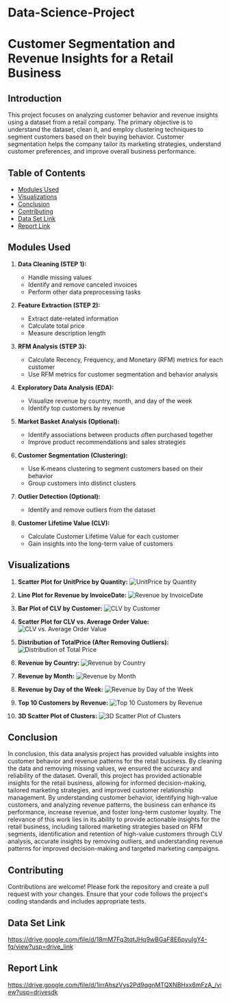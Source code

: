 # Data-Science-Project
# Customer Segmentation and Revenue Insights for a Retail Business

## Introduction

This project focuses on analyzing customer behavior and revenue insights using a dataset from a retail company. The primary objective is to understand the dataset, clean it, and employ clustering techniques to segment customers based on their buying behavior. Customer segmentation helps the company tailor its marketing strategies, understand customer preferences, and improve overall business performance.

## Table of Contents

- [Modules Used](#modules-used)
- [Visualizations](#visualizations)
- [Conclusion](#conclusion)
- [Contributing](#contributing)
- [Data Set Link](#data-set-link)
- [Report Link](#report-link)

## Modules Used

1. **Data Cleaning (STEP 1):**
   - Handle missing values
   - Identify and remove canceled invoices
   - Perform other data preprocessing tasks

2. **Feature Extraction (STEP 2):**
   - Extract date-related information
   - Calculate total price
   - Measure description length

3. **RFM Analysis (STEP 3):**
   - Calculate Recency, Frequency, and Monetary (RFM) metrics for each customer
   - Use RFM metrics for customer segmentation and behavior analysis

4. **Exploratory Data Analysis (EDA):**
   - Visualize revenue by country, month, and day of the week
   - Identify top customers by revenue

5. **Market Basket Analysis (Optional):**
   - Identify associations between products often purchased together
   - Improve product recommendations and sales strategies

6. **Customer Segmentation (Clustering):**
   - Use K-means clustering to segment customers based on their behavior
   - Group customers into distinct clusters

7. **Outlier Detection (Optional):**
   - Identify and remove outliers from the dataset

8. **Customer Lifetime Value (CLV):**
   - Calculate Customer Lifetime Value for each customer
   - Gain insights into the long-term value of customers

## Visualizations

1. **Scatter Plot for UnitPrice by Quantity:**
   ![UnitPrice by Quantity](plots/scatter_plot_unitprice_quantity.png)

2. **Line Plot for Revenue by InvoiceDate:**
   ![Revenue by InvoiceDate](plots/line_plot_revenue_invoicedate.png)

3. **Bar Plot of CLV by Customer:**
   ![CLV by Customer](plots/bar_plot_clv_customer.png)

4. **Scatter Plot for CLV vs. Average Order Value:**
   ![CLV vs. Average Order Value](plots/scatter_plot_clv_avgorder.png)

5. **Distribution of TotalPrice (After Removing Outliers):**
   ![Distribution of Total Price](plots/hist_totalprice_after_outliers.png)

6. **Revenue by Country:**
   ![Revenue by Country](plots/bar_plot_revenue_country.png)

7. **Revenue by Month:**
   ![Revenue by Month](plots/bar_plot_revenue_month.png)

8. **Revenue by Day of the Week:**
   ![Revenue by Day of the Week](plots/bar_plot_revenue_dayofweek.png)

9. **Top 10 Customers by Revenue:**
   ![Top 10 Customers by Revenue](plots/bar_plot_top10_customers.png)

10. **3D Scatter Plot of Clusters:**
    ![3D Scatter Plot of Clusters](plots/3d_scatter_plot_clusters.png)

## Conclusion

In conclusion, this data analysis project has provided valuable insights into customer
behavior and revenue patterns for the retail business. By cleaning the data and removing
missing values, we ensured the accuracy and reliability of the dataset. Overall, this
project has provided actionable insights for the retail business, allowing for informed
decision-making, tailored marketing strategies, and improved customer relationship
management. By understanding customer behavior, identifying high-value customers,
and analyzing revenue patterns, the business can enhance its performance, increase
revenue, and foster long-term customer loyalty.
The relevance of this work lies in its ability to provide actionable insights for the retail
business, including tailored marketing strategies based on RFM segments, identification
and retention of high-value customers through CLV analysis, accurate insights by
removing outliers, and understanding revenue patterns for improved decision-making
and targeted marketing campaigns.

## Contributing

Contributions are welcome! Please fork the repository and create a pull request with your changes. Ensure that your code follows the project's coding standards and includes appropriate tests.

## Data Set Link
https://drive.google.com/file/d/18mM7Fq3tqtJHq9wBGaF8E6pyuIgY4-fq/view?usp=drive_link

## Report Link
https://drive.google.com/file/d/1irrAhszVys2Pd9qgnMTQXNBHxx6mFzA_/view?usp=drivesdk
